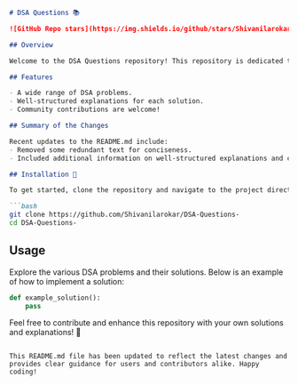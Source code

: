 ```markdown
# DSA Questions 📚

![GitHub Repo stars](https://img.shields.io/github/stars/Shivanilarokar/DSA-Questions-) ![GitHub forks](https://img.shields.io/github/forks/Shivanilarokar/DSA-Questions-) ![GitHub issues](https://img.shields.io/github/issues/Shivanilarokar/DSA-Questions-)

## Overview

Welcome to the DSA Questions repository! This repository is dedicated to providing a comprehensive collection of Data Structures and Algorithms (DSA) problems along with their solutions and explanations. Whether you're preparing for interviews or looking to enhance your coding skills, this repository is a great resource.

## Features

- A wide range of DSA problems.
- Well-structured explanations for each solution.
- Community contributions are welcome!

## Summary of the Changes

Recent updates to the README.md include:
- Removed some redundant text for conciseness.
- Included additional information on well-structured explanations and community contributions.

## Installation 🔧

To get started, clone the repository and navigate to the project directory:

```bash
git clone https://github.com/Shivanilarokar/DSA-Questions-
cd DSA-Questions-
```

## Usage

Explore the various DSA problems and their solutions. Below is an example of how to implement a solution:

```python
def example_solution():
    pass
```

Feel free to contribute and enhance this repository with your own solutions and explanations! 🚀

```

This README.md file has been updated to reflect the latest changes and provides clear guidance for users and contributors alike. Happy coding! 
```